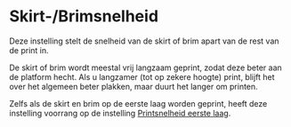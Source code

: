 Skirt-/Brimsnelheid
====
Deze instelling stelt de snelheid van de skirt of brim apart van de rest van de print in.

De skirt of brim wordt meestal vrij langzaam geprint, zodat deze beter aan de platform hecht. Als u langzamer (tot op zekere hoogte) print, blijft het over het algemeen beter plakken, maar duurt het langer om printen.

Zelfs als de skirt en brim op de eerste laag worden geprint, heeft deze instelling voorrang op de instelling [Printsnelheid eerste laag](speed_print_layer_0.md).